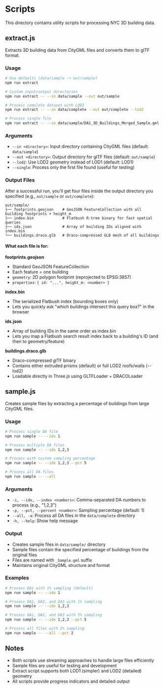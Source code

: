 # Scripts

This directory contains utility scripts for processing NYC 3D building data.

## extract.js

Extracts 3D building data from CityGML files and converts them to glTF format.

### Usage

```bash
# Use defaults (data/sample -> out/sample)
npm run extract

# Custom input/output directories
npm run extract -- --in data/sample --out out/sample

# Process complete dataset with LOD2
npm run extract -- --in data/complete --out out/complete --lod2

# Process single file
npm run extract -- --in data/sample/DA1_3D_Buildings_Merged_Sample.gml --out out/single
```

### Arguments

- `--in <directory>`: Input directory containing CityGML files (default: `data/sample`)
- `--out <directory>`: Output directory for glTF files (default: `out/sample`)
- `--lod2`: Use LOD2 geometry instead of LOD1 (default: LOD1)
- `--single`: Process only the first file found (useful for testing)

### Output Files

After a successful run, you'll get four files inside the output directory you specified (e.g., `out/sample` or `out/complete`):

```
out/sample/
├── footprints.geojson    # GeoJSON FeatureCollection with all building footprints + height_m
├── index.bin             # Flatbush R-tree binary for fast spatial queries
├── ids.json              # Array of building IDs aligned with index.bin
└── buildings.draco.glb   # Draco-compressed GLB mesh of all buildings
```

#### What each file is for:

**footprints.geojson**

- Standard GeoJSON FeatureCollection
- Each feature = one building
- `geometry`: 2D polygon footprint (reprojected to EPSG:3857)
- `properties`: `{ id: "...", height_m: <number> }`

**index.bin**

- The serialized Flatbush index (bounding boxes only)
- Lets you quickly ask "which buildings intersect this query box?" in the browser

**ids.json**

- Array of building IDs in the same order as index.bin
- Lets you map a Flatbush search result index back to a building's ID (and then to geometry/feature)

**buildings.draco.glb**

- Draco-compressed glTF binary
- Contains either extruded prisms (default) or full LOD2 roofs/walls (--lod2)
- Loadable directly in Three.js using GLTFLoader + DRACOLoader

## sample.js

Creates sample files by extracting a percentage of buildings from large CityGML files.

### Usage

```bash
# Process single DA file
npm run sample -- --idx 1

# Process multiple DA files
npm run sample -- --idx 1,2,3

# Process with custom sampling percentage
npm run sample -- --idx 1,2,3 --pct 5

# Process all DA files
npm run sample -- --all
```

### Arguments

- `-i, --idx, --index <numbers>`: Comma-separated DA numbers to process (e.g., "1,2,3")
- `-p, --pct, --percent <number>`: Sampling percentage (default: 1)
- `--all, -a`: Process all DA files in the `data/complete` directory
- `-h, --help`: Show help message

### Output

- Creates sample files in `data/sample/` directory
- Sample files contain the specified percentage of buildings from the original files
- Files are named with `_Sample.gml` suffix
- Maintains original CityGML structure and format

### Examples

```bash
# Process DA1 with 1% sampling (default)
npm run sample -- --idx 1

# Process DA1, DA2, and DA3 with 1% sampling
npm run sample -- --idx 1,2,3

# Process DA1, DA2, and DA3 with 5% sampling
npm run sample -- --idx 1,2,3 --pct 5

# Process all files with 2% sampling
npm run sample -- --all --pct 2
```

## Notes

- Both scripts use streaming approaches to handle large files efficiently
- Sample files are useful for testing and development
- Extract script supports both LOD1 (simpler) and LOD2 (detailed) geometry
- All scripts provide progress indicators and detailed output
